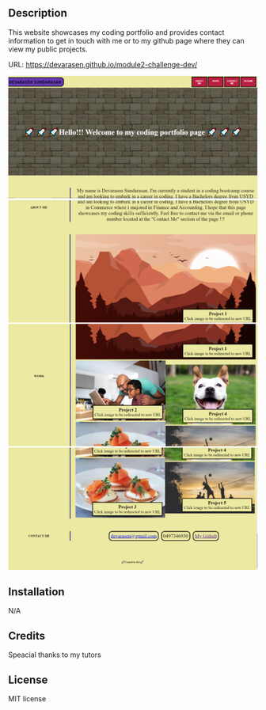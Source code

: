 # <module1-challenge-dev>

## Description

This website showcases my coding portfolio and provides contact information to get in touch with me or to my github page where they can view my public projects.


URL: https://devarasen.github.io/module2-challenge-dev/

![website screenshots](./assets/Readme1.PNG)
![website screenshots](./assets/Readme2.PNG)
![website screenshots](./assets/Readme3.PNG)
![website screenshots](./assets/Readme4.PNG)
## Installation

N/A


## Credits

Speacial thanks to my tutors

  
## License

MIT license
